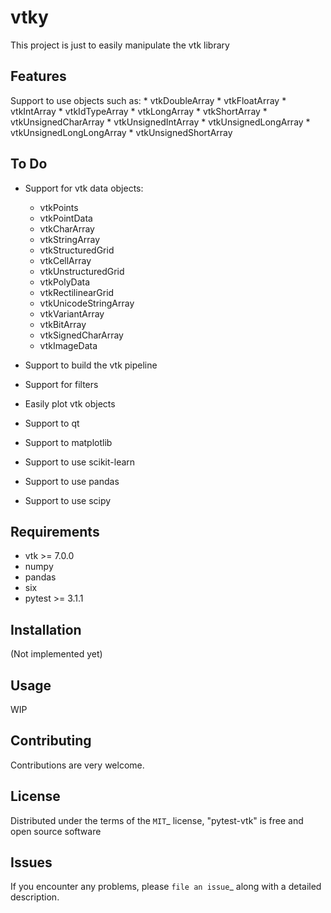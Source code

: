 # vtky


This project is just to easily manipulate the vtk library


Features
--------

Support to use objects such as:
    * vtkDoubleArray
    * vtkFloatArray
    * vtkIntArray
    * vtkIdTypeArray
    * vtkLongArray
    * vtkShortArray
    * vtkUnsignedCharArray
    * vtkUnsignedIntArray
    * vtkUnsignedLongArray
    * vtkUnsignedLongLongArray
    * vtkUnsignedShortArray


To Do
-----
* Support for vtk data objects:
    * vtkPoints
    * vtkPointData
    * vtkCharArray
    * vtkStringArray
    * vtkStructuredGrid
    * vtkCellArray
    * vtkUnstructuredGrid
    * vtkPolyData
    * vtkRectilinearGrid
    * vtkUnicodeStringArray
    * vtkVariantArray
    * vtkBitArray
    * vtkSignedCharArray
    * vtkImageData

* Support to build the vtk pipeline
* Support for filters
* Easily plot vtk objects
* Support to qt
* Support to matplotlib
* Support to use scikit-learn
* Support to use pandas
* Support to use scipy


Requirements
------------

* vtk >= 7.0.0
* numpy
* pandas
* six
* pytest >= 3.1.1


Installation
------------
(Not implemented yet)


Usage
-----

WIP


Contributing
------------
Contributions are very welcome.


License
-------

Distributed under the terms of the `MIT`_ license, "pytest-vtk" is free and open source software


Issues
------

If you encounter any problems, please `file an issue`_ along with a detailed description.
